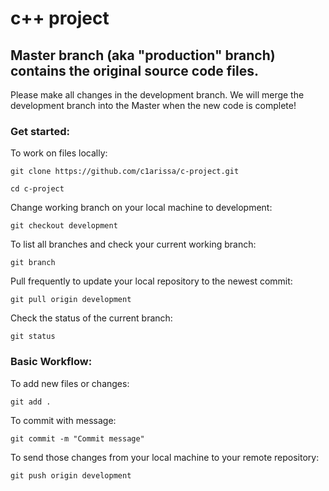 # c++ project

## Master branch (aka "production" branch) contains the original source code files.

Please make all changes in the development branch.  We will merge the development branch into the Master when the new code is complete!

### Get started:

To work on files locally:

`git clone https://github.com/c1arissa/c-project.git`

`cd c-project`

Change working branch on your local machine to development:

`git checkout development`

To list all branches and check your current working branch:

`git branch`

Pull frequently to update your local repository to the newest commit:

`git pull origin development`

Check the status of the current branch:

`git status`

### Basic Workflow:

To add new files or changes:

`git add .`

To commit with message:

`git commit -m "Commit message"`

To send those changes from your local machine to your remote repository:

`git push origin development`
